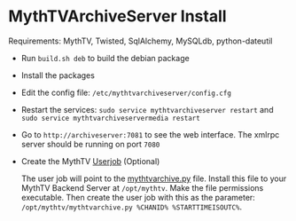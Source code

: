 # MythTVArchiveServer Install

Requirements: MythTV, Twisted, SqlAlchemy, MySQLdb, python-dateutil

- Run `build.sh deb` to build the debian package
- Install the packages
- Edit the config file: `/etc/mythtvarchiveserver/config.cfg`
- Restart the services: `sudo service mythtvarchiveserver restart` and `sudo service mythtvarchiveservermedia restart`
- Go to `http://archiveserver:7081` to see the web interface. The xmlrpc server should be running on port `7080`

- Create the MythTV [Userjob](http://www.mythtv.org/wiki/User_Jobs) (Optional)

    The user job will point to the [mythtvarchive.py](MythTVArchiveServer/client/mythtvarchive.py) file. Install this file to your MythTV Backend Server at `/opt/mythtv`. Make the file permissions executable. Then create the user job with this as the parameter: `/opt/mythtv/mythtvarchive.py %CHANID% %STARTTIMEISOUTC%`.
